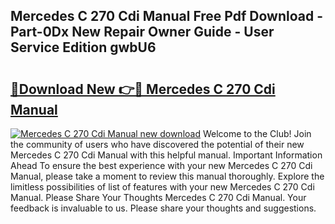 ## Mercedes C 270 Cdi Manual Free Pdf Download - Part-0Dx New Repair Owner Guide - User Service Edition gwbU6

# <h2><a href="http://bc63346.oget.top/?id=Mercedes+C+270+Cdi+Manual">🔗Download New 👉🔴 Mercedes C 270 Cdi Manual</a></h2>

[![Mercedes C 270 Cdi Manual new download](https://i.imgur.com/5g1atiW.png)](http://bc63346.oget.top/?id=Mercedes+C+270+Cdi+Manual)
Welcome to the Club! Join the community of users who have discovered the potential of their new Mercedes C 270 Cdi Manual with this helpful manual. Important Information Ahead To ensure the best experience with your new Mercedes C 270 Cdi Manual, please take a moment to review this manual thoroughly. Explore the limitless possibilities of list of features with your new Mercedes C 270 Cdi Manual. Please Share Your Thoughts Mercedes C 270 Cdi Manual. Your feedback is invaluable to us. Please share your thoughts and suggestions.
